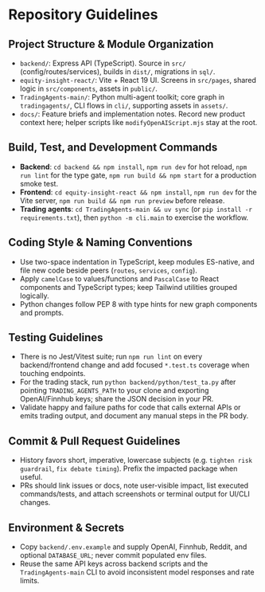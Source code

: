 # Repository Guidelines

## Project Structure & Module Organization
- `backend/`: Express API (TypeScript). Source in `src/` (config/routes/services), builds in `dist/`, migrations in `sql/`.
- `equity-insight-react/`: Vite + React 19 UI. Screens in `src/pages`, shared logic in `src/components`, assets in `public/`.
- `TradingAgents-main/`: Python multi-agent toolkit; core graph in `tradingagents/`, CLI flows in `cli/`, supporting assets in `assets/`.
- `docs/`: Feature briefs and implementation notes. Record new product context here; helper scripts like `modifyOpenAIScript.mjs` stay at the root.

## Build, Test, and Development Commands
- **Backend**: `cd backend && npm install`, `npm run dev` for hot reload, `npm run lint` for the type gate, `npm run build && npm start` for a production smoke test.
- **Frontend**: `cd equity-insight-react && npm install`, `npm run dev` for the Vite server, `npm run build && npm run preview` before release.
- **Trading agents**: `cd TradingAgents-main && uv sync` (or `pip install -r requirements.txt`), then `python -m cli.main` to exercise the workflow.

## Coding Style & Naming Conventions
- Use two-space indentation in TypeScript, keep modules ES-native, and file new code beside peers (`routes`, `services`, `config`).
- Apply `camelCase` to values/functions and `PascalCase` to React components and TypeScript types; keep Tailwind utilities grouped logically.
- Python changes follow PEP 8 with type hints for new graph components and prompts.

## Testing Guidelines
- There is no Jest/Vitest suite; run `npm run lint` on every backend/frontend change and add focused `*.test.ts` coverage when touching endpoints.
- For the trading stack, run `python backend/python/test_ta.py` after pointing `TRADING_AGENTS_PATH` to your clone and exporting OpenAI/Finnhub keys; share the JSON decision in your PR.
- Validate happy and failure paths for code that calls external APIs or emits trading output, and document any manual steps in the PR body.

## Commit & Pull Request Guidelines
- History favors short, imperative, lowercase subjects (e.g. `tighten risk guardrail`, `fix debate timing`). Prefix the impacted package when useful.
- PRs should link issues or docs, note user-visible impact, list executed commands/tests, and attach screenshots or terminal output for UI/CLI changes.

## Environment & Secrets
- Copy `backend/.env.example` and supply OpenAI, Finnhub, Reddit, and optional `DATABASE_URL`; never commit populated env files.
- Reuse the same API keys across backend scripts and the `TradingAgents-main` CLI to avoid inconsistent model responses and rate limits.


